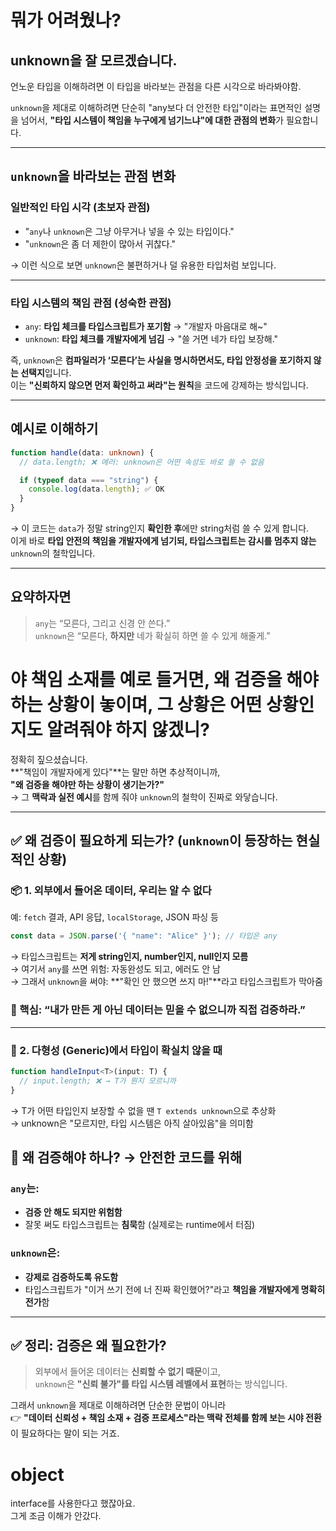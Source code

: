 # 뭐가 어려웠나?

## unknown을 잘 모르겠습니다.

언노운 타입을 이해하려면 이 타입을 바라보는 관점을 다른 시각으로 바라봐야함.

`unknown`을 제대로 이해하려면 단순히 "any보다 더 안전한 타입"이라는 표면적인 설명을 넘어서, **"타입 시스템이 책임을 누구에게 넘기느냐"에 대한 관점의 변화**가 필요합니다.

---

## `unknown`을 바라보는 관점 변화

### 일반적인 타입 시각 (초보자 관점)

- "`any`나 `unknown`은 그냥 아무거나 넣을 수 있는 타입이다."
- "`unknown`은 좀 더 제한이 많아서 귀찮다."

→ 이런 식으로 보면 `unknown`은 불편하거나 덜 유용한 타입처럼 보입니다.

---

### 타입 시스템의 책임 관점 (성숙한 관점)

- `any`: **타입 체크를 타입스크립트가 포기함** → "개발자 마음대로 해~"
- `unknown`: **타입 체크를 개발자에게 넘김** → "쓸 거면 네가 타입 보장해."

즉, `unknown`은 **컴파일러가 ‘모른다’는 사실을 명시하면서도, 타입 안정성을 포기하지 않는 선택지**입니다.  
이는 **"신뢰하지 않으면 먼저 확인하고 써라"는 원칙**을 코드에 강제하는 방식입니다.

---

## 예시로 이해하기

```ts
function handle(data: unknown) {
  // data.length; ❌ 에러: unknown은 어떤 속성도 바로 쓸 수 없음

  if (typeof data === "string") {
    console.log(data.length); ✅ OK
  }
}
```

→ 이 코드는 `data`가 정말 string인지 **확인한 후**에만 string처럼 쓸 수 있게 합니다.  
이게 바로 **타입 안전의 책임을 개발자에게 넘기되, 타입스크립트는 감시를 멈추지 않는** `unknown`의 철학입니다.

---

## 요약하자면

> `any`는 “모른다, 그리고 신경 안 쓴다.”  
> `unknown`은 “모른다, **하지만** 네가 확실히 하면 쓸 수 있게 해줄게.”

# 야 책임 소재를 예로 들거면, 왜 검증을 해야하는 상황이 놓이며, 그 상황은 어떤 상황인지도 알려줘야 하지 않겠니?

정확히 짚으셨습니다.  
**"책임이 개발자에게 있다"**는 말만 하면 추상적이니까,  
**"왜 검증을 해야만 하는 상황이 생기는가?"**  
→ 그 **맥락과 실전 예시**를 함께 줘야 `unknown`의 철학이 진짜로 와닿습니다.

---

## ✅ 왜 검증이 필요하게 되는가? (`unknown`이 등장하는 현실적인 상황)

### 📦 1. **외부에서 들어온 데이터, 우리는 알 수 없다**

예: `fetch` 결과, API 응답, `localStorage`, JSON 파싱 등

```ts
const data = JSON.parse('{ "name": "Alice" }'); // 타입은 any
```

→ 타입스크립트는 **저게 string인지, number인지, null인지 모름**  
→ 여기서 `any`를 쓰면 위험: 자동완성도 되고, 에러도 안 남  
→ 그래서 `unknown`을 써야: **"확인 안 했으면 쓰지 마!"**라고 타입스크립트가 막아줌

### 🧱 핵심: “**내가 만든 게 아닌 데이터**는 믿을 수 없으니까 직접 검증하라.”

---

### 🔐 2. **다형성 (Generic)에서 타입이 확실치 않을 때**

```ts
function handleInput<T>(input: T) {
  // input.length; ❌ → T가 뭔지 모르니까
}
```

→ T가 어떤 타입인지 보장할 수 없을 땐 `T extends unknown`으로 추상화  
→ unknown은 "모르지만, 타입 시스템은 아직 살아있음"을 의미함

## 🎯 왜 검증해야 하나? → 안전한 코드를 위해

### `any`는:

- **검증 안 해도 되지만 위험함**
- 잘못 써도 타입스크립트는 **침묵**함 (실제로는 runtime에서 터짐)

### `unknown`은:

- **강제로 검증하도록 유도함**
- 타입스크립트가 "이거 쓰기 전에 너 진짜 확인했어?"라고 **책임을 개발자에게 명확히 전가**함

---

## ✅ 정리: 검증은 왜 필요한가?

> 외부에서 들어온 데이터는 **신뢰할 수 없기 때문**이고,  
> `unknown`은 **"신뢰 불가"를 타입 시스템 레벨에서 표현**하는 방식입니다.

그래서 `unknown`을 제대로 이해하려면 단순한 문법이 아니라  
👉 **"데이터 신뢰성 + 책임 소재 + 검증 프로세스"라는 맥락 전체를 함께 보는 시야 전환**이 필요하다는 말이 되는 거죠.

# object

interface를 사용한다고 했잖아요.  
그게 조금 이해가 안갔다.
